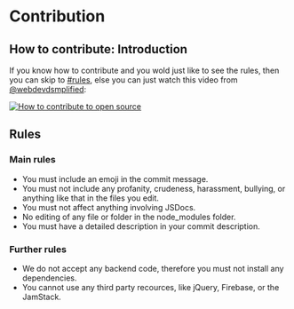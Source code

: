 # Contribution 
 
## How to contribute: Introduction 
 
If you know how to contribute and you wold just like to see the rules, then you can skip to [#rules](#rules), else you can just watch this video from [@webdevdsmplified](https://github.com/WebDevSimplified/):

[![How to contribute to open source](http://i.ytimg.com/vi/GbqSvJs-6W4/0.jpg)](http://www.youtube.com/watch?v=GbqSvJs-6W4)
 
## Rules 
 
### Main rules 
 
 - You  must include an emoji in the commit message. 
 - You must not include any profanity, crudeness, harassment, bullying, or anything like that in the files you edit. 
 - You must not affect anything involving JSDocs. 
 - No editing of any file or folder in the node_modules folder. 
 - You must have a detailed description in your commit description. 
 
### Further rules 
 
 - We do not accept any backend code, therefore you must not install any dependencies. 
 - You cannot use any third party recources, like jQuery, Firebase, or the JamStack. 
 